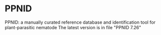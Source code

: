 # PPNID
PPNID: a manually curated reference database and identification tool for plant-parasitic nematode
The latest version is in file "PPNID 7.26"
